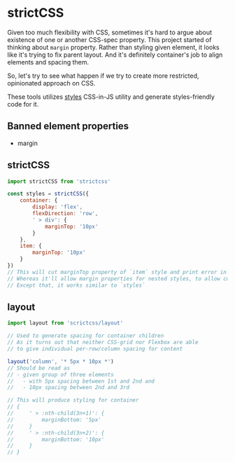 # strictCSS

Given too much flexibility with CSS, sometimes it's hard to argue about existence of one or another CSS-spec property.
This project started of thinking about `margin` property. Rather than styling given element, it looks like it's trying to fix parent layout. And it's definitely container's job to align elements and spacing them.

So, let's try to see what happen if we try to create more restricted, opinionated approach on CSS.

These tools utilizes [styles](https://github.com/Freak613/stage0) CSS-in-JS utility and generate styles-friendly code for it.

## Banned element properties
- margin

## strictCSS

```javascript
import strictCSS from 'strictcss'

const styles = strictCSS({
    container: {
        display: 'flex',
        flexDirection: 'row',
        ' > div': {
            marginTop: '10px'
        }
    },
    item: {
        marginTop: '10px'
    }
})
// This will cut marginTop property of `item` style and print error in the console.
// Whereas it'll allow margin properties for nested styles, to allow container to style children properly.
// Except that, it works similar to `styles`
```

## layout

```javascript
import layout from 'scrictcss/layout'

// Used to generate spacing for container children
// As it turns out that neither CSS-grid nor Flexbox are able 
// to give individual per-row/column spacing for content 

layout('column', '* 5px * 10px *')
// Should be read as 
// - given group of three elements
//   - with 5px spacing between 1st and 2nd and
//   - 10px spacing between 2nd and 3rd

// This will produce styling for container
// {
//     ' > :nth-child(3n+1)': {
//         marginBottom: '5px'
//     }
//     ' > :nth-child(3n+2)': {
//         marginBottom: '10px'
//     }
// }
```